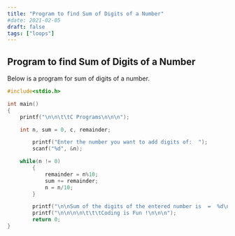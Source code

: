 ```yaml
---
title: "Program to find Sum of Digits of a Number"
#date: 2021-02-05
draft: false
tags: ["loops"]
---
```


## Program to find Sum of Digits of a Number

Below is a program for sum of digits of a number.

```c
#include<stdio.h>

int main()
{
	printf("\n\n\t\tC Programs\n\n\n");

	int n, sum = 0, c, remainder;

    	printf("Enter the number you want to add digits of:  ");
    	scanf("%d", &n);

	while(n != 0)
    	{
        	remainder = n%10;
        	sum += remainder;
        	n = n/10;
    	}

    	printf("\n\nSum of the digits of the entered number is  =  %d\n\n", sum);
    	printf("\n\n\n\n\t\t\tCoding is Fun !\n\n\n");
    	return 0;
}
```
